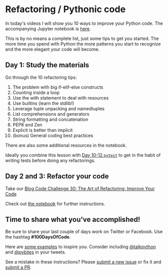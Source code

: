 # Refactoring / Pythonic code

In today's videos I will show you 10 ways to improve your Python code. The accompanying Jupyter notebook is [here](https://github.com/talkpython/100daysofcode-with-python-course/blob/master/days/34-36-refactoring/refactoring.ipynb).

This is by no means a complete list, just some tips to get you started. The more time you spend with Python the more patterns you start to recognize and the more elegant your code will become.

## Day 1: Study the materials

Go through the 10 refactoring tips:

1. The problem with big if-elif-else constructs
2. Counting inside a loop
3. Use the with statement to deal with resources
4. Use builtins (learn the stdlib!)
5. Leverage tuple unpacking and namedtuples
6. List comprehensions and generators
7. String formatting and concatenation
8. PEP8 and Zen
9. Explicit is better than implicit
10. (bonus) General coding best practices

There are also some additional resources in the notebook.

Ideally you combine this lesson with [Day 10-12 `pytest`](https://github.com/talkpython/100daysofcode-with-python-course/tree/master/days/10-12-pytest) to get in the habit of writing tests before doing any refactorings.

## Day 2 and 3: Refactor your code

Take our [Blog Code Challenge 30: The Art of Refactoring: Improve Your Code](https://codechalleng.es/challenges/30/)

Check out [the notebook](https://github.com/talkpython/100daysofcode-with-python-course/blob/master/days/34-36-refactoring/refactoring.ipynb) for further instructions.

## Time to share what you've accomplished!

Be sure to share your last couple of days work on Twitter or Facebook. Use the hashtag **#100DaysOfCode**.

Here are [some examples](https://twitter.com/search?q=%23100DaysOfCode) to inspire you. Consider including [@talkpython](https://twitter.com/talkpython) and [@pybites](https://twitter.com/pybites) in your tweets.

See a mistake in these instructions? Please [submit a new issue](https://github.com/talkpython/100daysofcode-with-python-course/issues) or fix it and [submit a PR](https://github.com/talkpython/100daysofcode-with-python-course/pulls).
